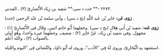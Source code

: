 ٢٢٧٣ -** خت د سي:** سَعِيد بن زِيَاد الأَنْصارِيّ (٣) ، المدني.

**رَوَى عَن:** جَابِر بْن عَبد اللَّهِ (بخ د سي) ، وأبي سلمة بْن عَبْد الرحمن (خت) .

**رَوَى عَنه:** سَعِيد بْن أَبي هِلال (بخ د سي) .وجعلهما أَبُو حاتم اثنين، وَقَال فِي الأَنْصارِيّ (١) : مجهول. وفي سَعِيد بْن زِيَاد، عَنْ جَابِر (٢) : ضعيف. وجعلهما غيره واحدا، وهُوَ أولى بالصواب (٣) ، والله أعلم.

استشهد بِهِ الْبُخَارِيّ، وروى لَهُ فِي "الأدب"، وروى له أَبُو دَاوُدَ، والنَّسَائي فِي "اليوم والليلة.